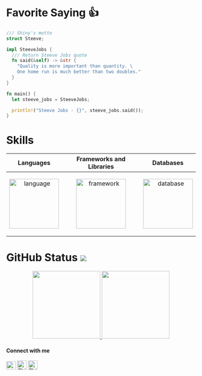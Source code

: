 
# Favorite Saying 👍

```rust
/// Shiny's motto
struct Steeve;

impl SteeveJobs {
  /// Return Steeve Jobs quote
  fn said(&self) -> &str {
    "Quality is more important than quantity. \
    One home run is much better than two doubles."
  }
}

fn main() {
  let steeve_jobs = SteeveJobs;

  println!("Steeve Jobs - {}", steeve_jobs.said());
}
```
# Skills 
<div align=''>
<table>
  <thead>
    <tr>
      <th>Languages</th>
      <th>Frameworks and Libraries</th>
      <th>Databases</th>
    </tr>
  </thead>
  <tbody>
    <tr>
      <td>
        <p align="center">
            <img height='132' alt='language' src="https://skillicons.dev/icons?i=js,ts,nodejs,solidity,cpp,cs,php,py,rust,ruby&perline=5" />
        </p>
      </td>
      <td>
        <p align="center">
          <img height='132' alt='framework' src="https://skillicons.dev/icons?i=nestjs,express,laravel,django,react,vue,nextjs,nuxtjs,redux,graphql&perline=5" />
        </p>
      </td>
      <td>
        <p align="center">
          <img height='132' alt='database' src="https://skillicons.dev/icons?i=mongodb,mysql,postgres,sqlite&perline=2" />
        </p>
      </td>
    </tr>
  </tbody>
</table>
</div>

# GitHub Status ![](https://komarev.com/ghpvc/?username=ShinySyntax&color=blueviolet)

<div id='profile-them' align='center'>
  <a class='github-status' href='https://github.com/ShinySyntax'>
    <img height="180px" src='https://github-readme-stats.vercel.app/api?username=ShinySyntax&show_icons=true&theme=radical' />
  </a>
  <a class='Most-used-languages' href='https://github.com/ShinySyntax'>
    <img height="180px" id='github-status' src='https://github-readme-stats.vercel.app/api/top-langs/?username=ShinySyntax&layout=compact' />
  </a>
</div>

#### Connect with me
<p align="left">
<a href="https://twitter.com/shiny_940128" target="blank"><img align="center" src="https://seeklogo.com/images/T/twitter-2012-positive-logo-916EDF1309-seeklogo.com.png" alt="Shiny Twitter" height="22" width="25" /></a>
<a href="https://t.me/shiny_dev" target="blank"><img align="center" src="https://seeklogo.com/images/T/telegram-new-2019-logo-060F2D4B81-seeklogo.com.png" alt="Shiny telegram: sasuke310" height="25" width="25" /></a>
<a href="https://discord.gg/310780885400027139" target="blank"><img align="center" src="https://seeklogo.com/images/D/discord-logo-7A1EC3216C-seeklogo.com.png" alt="Shiny: discord #310780885400027139" height="25" width="25" /></a>
</p>







